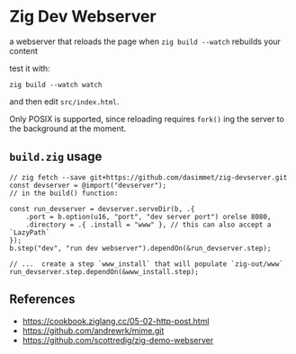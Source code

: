 # Zig Dev Webserver

a webserver that reloads the page when `zig build --watch` rebuilds your content

test it with:

```
zig build --watch watch
```

and then edit `src/index.html`.

Only POSIX is supported, since reloading requires `fork()` ing the server
to the background at the moment.

## `build.zig` usage

```zig
// zig fetch --save git+https://github.com/dasimmet/zig-devserver.git
const devserver = @import("devserver");
// in the build() function:

const run_devserver = devserver.serveDir(b, .{
    .port = b.option(u16, "port", "dev server port") orelse 8080,
    .directory = .{ .install = "www" }, // this can also accept a `LazyPath`
});
b.step("dev", "run dev webserver").dependOn(&run_devserver.step);

// ...  create a step `www_install` that will populate `zig-out/www`
run_devserver.step.dependOn(&www_install.step);
```

## References

- <https://cookbook.ziglang.cc/05-02-http-post.html>
- <https://github.com/andrewrk/mime.git>
- <https://github.com/scottredig/zig-demo-webserver>
